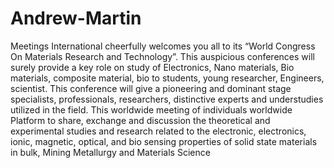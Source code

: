 # Andrew-Martin
Meetings International cheerfully welcomes you all to its “World Congress On Materials Research and Technology”. This  auspicious conferences will surely provide a key role on study of Electronics, Nano materials, Bio materials, composite material, bio to students, young researcher, Engineers, scientist. This conference will give a pioneering and dominant stage specialists, professionals, researchers, distinctive experts and understudies utilized in the field. This worldwide meeting of individuals  worldwide Platform to share, exchange and discussion the theoretical and experimental studies and research related to the electronic, electronics, ionic, magnetic, optical, and bio sensing properties of solid state materials in bulk, Mining Metallurgy and Materials Science
